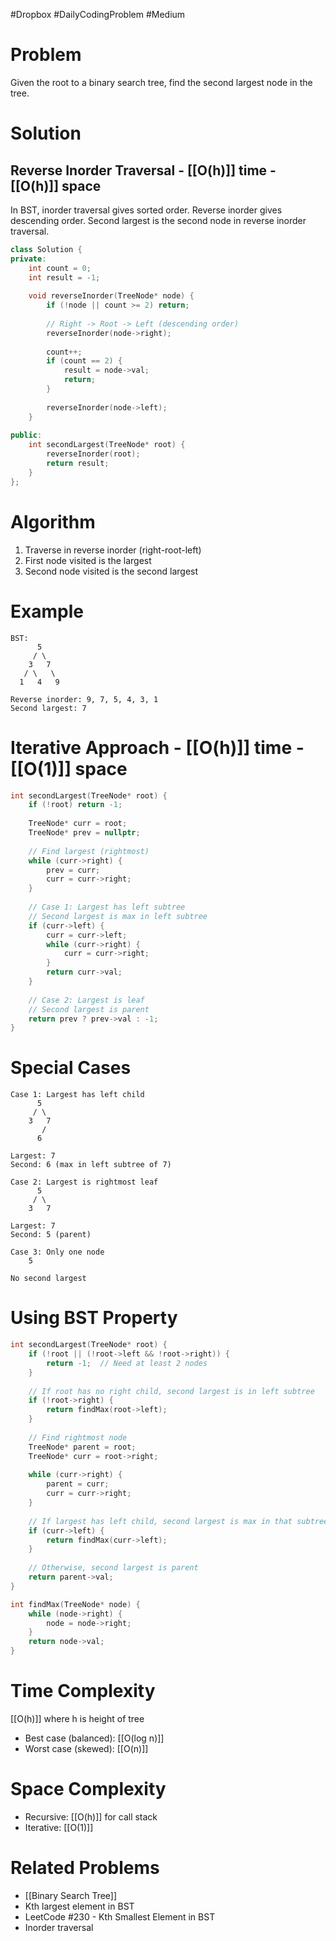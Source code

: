 #Dropbox #DailyCodingProblem #Medium 
# Problem

Given the root to a binary search tree, find the second largest node in the tree.

# Solution

## Reverse Inorder Traversal - [[O(h)]] time - [[O(h)]] space

In BST, inorder traversal gives sorted order. Reverse inorder gives descending order.
Second largest is the second node in reverse inorder traversal.

```cpp
class Solution {
private:
    int count = 0;
    int result = -1;
    
    void reverseInorder(TreeNode* node) {
        if (!node || count >= 2) return;
        
        // Right -> Root -> Left (descending order)
        reverseInorder(node->right);
        
        count++;
        if (count == 2) {
            result = node->val;
            return;
        }
        
        reverseInorder(node->left);
    }
    
public:
    int secondLargest(TreeNode* root) {
        reverseInorder(root);
        return result;
    }
};
```

# Algorithm

1. Traverse in reverse inorder (right-root-left)
2. First node visited is the largest
3. Second node visited is the second largest

# Example

```
BST:
      5
     / \
    3   7
   / \   \
  1   4   9

Reverse inorder: 9, 7, 5, 4, 3, 1
Second largest: 7
```

# Iterative Approach - [[O(h)]] time - [[O(1)]] space

```cpp
int secondLargest(TreeNode* root) {
    if (!root) return -1;
    
    TreeNode* curr = root;
    TreeNode* prev = nullptr;
    
    // Find largest (rightmost)
    while (curr->right) {
        prev = curr;
        curr = curr->right;
    }
    
    // Case 1: Largest has left subtree
    // Second largest is max in left subtree
    if (curr->left) {
        curr = curr->left;
        while (curr->right) {
            curr = curr->right;
        }
        return curr->val;
    }
    
    // Case 2: Largest is leaf
    // Second largest is parent
    return prev ? prev->val : -1;
}
```

# Special Cases

```
Case 1: Largest has left child
      5
     / \
    3   7
       /
      6

Largest: 7
Second: 6 (max in left subtree of 7)

Case 2: Largest is rightmost leaf
      5
     / \
    3   7
       
Largest: 7
Second: 5 (parent)

Case 3: Only one node
    5

No second largest
```

# Using BST Property

```cpp
int secondLargest(TreeNode* root) {
    if (!root || (!root->left && !root->right)) {
        return -1;  // Need at least 2 nodes
    }
    
    // If root has no right child, second largest is in left subtree
    if (!root->right) {
        return findMax(root->left);
    }
    
    // Find rightmost node
    TreeNode* parent = root;
    TreeNode* curr = root->right;
    
    while (curr->right) {
        parent = curr;
        curr = curr->right;
    }
    
    // If largest has left child, second largest is max in that subtree
    if (curr->left) {
        return findMax(curr->left);
    }
    
    // Otherwise, second largest is parent
    return parent->val;
}

int findMax(TreeNode* node) {
    while (node->right) {
        node = node->right;
    }
    return node->val;
}
```

# Time Complexity

[[O(h)]] where h is height of tree
- Best case (balanced): [[O(log n)]]
- Worst case (skewed): [[O(n)]]

# Space Complexity

- Recursive: [[O(h)]] for call stack
- Iterative: [[O(1)]]

# Related Problems

- [[Binary Search Tree]]
- Kth largest element in BST
- LeetCode #230 - Kth Smallest Element in BST
- Inorder traversal
